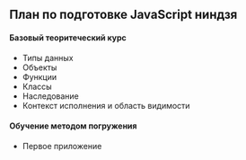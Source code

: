 ## План по подготовке JavaScript ниндзя

#### Базовый теоритеческий курс
* Типы данных
* Объекты
* Функции
* Классы
* Наследование
* Контекст исполнения и область видимости

#### Обучение методом погружения
* Первое приложение
